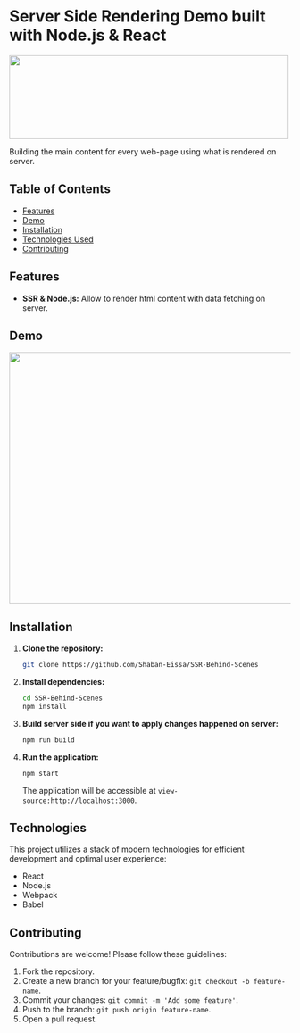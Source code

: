 # Server Side Rendering Demo built with Node.js & React

<img src="https://github.com/Shaban-Eissa/SSR-Behind-Scenes/assets/49924090/2de1f088-8ed6-4ac9-b22c-0357c14d9130" width="500" height="150" />


Building the main content for every web-page using what is rendered on server.

## Table of Contents

* [Features](#features)
* [Demo](#demo)
* [Installation](#installation)
* [Technologies Used](#technologies-used)
* [Contributing](#contributing)


## Features

* **SSR & Node.js:** Allow to render html content with data fetching on server.


## Demo

<img src="https://github.com/Shaban-Eissa/SSR-Behind-Scenes/assets/49924090/e4478b82-8303-48d8-ad3d-459550ae51f6" width="950" height="450" />


## Installation

1. **Clone the repository:**
    
    ```bash
    git clone https://github.com/Shaban-Eissa/SSR-Behind-Scenes
    ```
    
2. **Install dependencies:**
    
    ```bash
    cd SSR-Behind-Scenes
    npm install
    ```

3. **Build server side if you want to apply changes happened on server:**
    
    ```bash
    npm run build
    ```    

3. **Run the application:**
    
    ```bash
    npm start
    ```
    
    The application will be accessible at `view-source:http://localhost:3000`.


## Technologies

This project utilizes a stack of modern technologies for efficient development and optimal user experience:

- React
- Node.js
- Webpack
- Babel

  
## Contributing

Contributions are welcome! Please follow these guidelines:

1. Fork the repository.
2. Create a new branch for your feature/bugfix: `git checkout -b feature-name`.
3. Commit your changes: `git commit -m 'Add some feature'`.
4. Push to the branch: `git push origin feature-name`.
5. Open a pull request.
   
